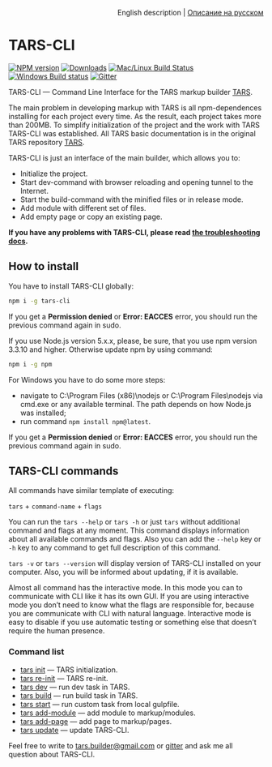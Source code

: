 <p align="right">
English description | <a href="README_RU.md">Описание на русском</a>
</p>

# TARS-CLI

[![NPM version][npm-image]][npm-url] [![Downloads][downloads-image]][npm-url] [![Mac/Linux Build Status](https://img.shields.io/travis/tars/tars-cli/master.svg?label=Mac%20OSX%20%26%20Linux&style=flat-square)](https://travis-ci.org/tars/tars-cli) [![Windows Build status](https://img.shields.io/appveyor/ci/artem-malko/tars-cli/master.svg?label=Windows&style=flat-square)](https://ci.appveyor.com/project/artem-malko/tars-cli/branch/master) [![Gitter][gitter-image]][gitter-link]

TARS-CLI — Command Line Interface for the TARS markup builder [TARS](https://github.com/tars/tars/blob/master/README.md).

The main problem in developing markup with TARS is all npm-dependences installing for each project every time. As the result, each project takes more than 200MB. To simplify initialization of the project and the work with TARS TARS-CLI was established. All TARS basic documentation is in the original TARS repository [TARS](https://github.com/tars/tars/blob/master/README.md).

TARS-CLI is just an interface of the main builder, which allows you to:

* Initialize the project.
* Start dev-command with browser reloading and opening tunnel to the Internet.
* Start the build-command with the minified files or in release mode.
* Add module with different set of files.
* Add empty page or copy an existing page.

**If you have any problems with TARS-CLI, please read [the troubleshooting docs](https://github.com/tars/tars-cli/blob/master/docs/en/troubleshooting.md).**

## How to install

You have to install TARS-CLI globally:

```bash
npm i -g tars-cli
```

If you get a **Permission denied** or **Error: EACCES** error, you should run the previous command again in sudo.

If you use Node.js version 5.x.x, please, be sure, that you use npm version 3.3.10 and higher. Otherwise update npm by using command:

```bash
npm i -g npm
```

For Windows you have to do some more steps:

* navigate to C:\Program Files (x86)\nodejs or C:\Program Files\nodejs via cmd.exe or any available terminal. The path depends on how Node.js was installed;
* run command `npm install npm@latest`.

If you get a **Permission denied** or **Error: EACCES** error, you should run the previous command again in sudo.

## TARS-CLI commands

All commands have similar template of executing: 

`tars` + `command-name` + `flags`

You can run the `tars --help` or `tars -h` or just `tars` without additional command and flags at any moment. This command displays information about all available commands and flags. Also you can add the `--help` key or `-h` key to any command to get full description of this command.

`tars -v` or `tars --version` will display version of TARS-CLI installed on your computer. Also, you will be informed about updating, if it is available.

Almost all command has the interactive mode. In this mode you can to communicate with CLI like it has its own GUI. If you are using interactive mode you don’t need to know what the flags are responsible for, because you are communicate with CLI with natural language. Interactive mode is easy to disable if you use automatic testing or something else that doesn’t require the human presence.

### Command list

* [tars init](https://github.com/tars/tars-cli/blob/master/docs/en/commands.md#tars-init) — TARS initialization.
* [tars re-init](https://github.com/tars/tars-cli/blob/master/docs/en/commands.md#tars-re-init) — TARS re-init. 
* [tars dev](https://github.com/tars/tars-cli/blob/master/docs/en/commands.md#tars-dev) — run dev task in TARS.
* [tars build](https://github.com/tars/tars-cli/blob/master/docs/en/commands.md#tars-build) — run build task in TARS.
* [tars start](https://github.com/tars/tars-cli/blob/master/docs/en/commands.md#tars-start-taskname) — run custom task from local gulpfile.
* [tars add-module](https://github.com/tars/tars-cli/blob/master/docs/en/commands.md#tars-add-module-modulename) — add module to markup/modules.
* [tars add-page](https://github.com/tars/tars-cli/blob/master/docs/en/commands.md#tars-add-page-pagename) — add page to markup/pages.
* [tars update](https://github.com/tars/tars-cli/blob/master/docs/en/commands.md#tars-update) — update TARS-CLI.

Feel free to write to [tars.builder@gmail.com](tars.builder@gmail.com) or [gitter](https://gitter.im/tars/tars-cli?utm_source=badge&utm_medium=badge&utm_campaign=pr-badge&utm_content=body_badge) and ask me all question about TARS-CLI.

[downloads-image]: http://img.shields.io/npm/dm/tars-cli.svg?style=flat-square
[npm-url]: https://npmjs.org/package/tars-cli
[npm-image]: http://img.shields.io/npm/v/tars-cli.svg?style=flat-square

[travis-image]: https://travis-ci.org/tars/tars-cli.svg?branch=master
[travis-link]: https://travis-ci.org/tars/tars-cli

[deps-image]: https://david-dm.org/tars/tars-cli.svg?style=flat-square
[deps-link]: https://david-dm.org/tars/tars-cli

[gitter-image]: https://img.shields.io/badge/gitter-join%20chat%20%E2%86%92-brightgreen.svg?style=flat-square
[gitter-link]: https://gitter.im/tars/tars-cli?utm_source=badge&utm_medium=badge&utm_campaign=pr-badge&utm_content=body_badge
